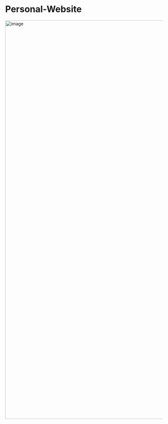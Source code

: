 # Personal-Website
<img width="1274" alt="image" src="https://github.com/Oouweee/Personal-Website/assets/142738419/b612044d-722c-4caa-ba26-249bf6356a80">
